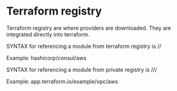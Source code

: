 # Terraform registry

Terraform registry are where providers are downloaded. They are integrated directly into terraform.

SYNTAX for referencing a module from terraform registry is <NAMESPACE>/<NAME>/<PROVIDERS>

Example: hashicorp/consul/aws

SYNTAX for referencing a module from private registry is <HOSTNAME>/<NAMESPACE>/<NAME>/<PROVIDERS>

Example: app.terraform.io/example/vpc/aws
